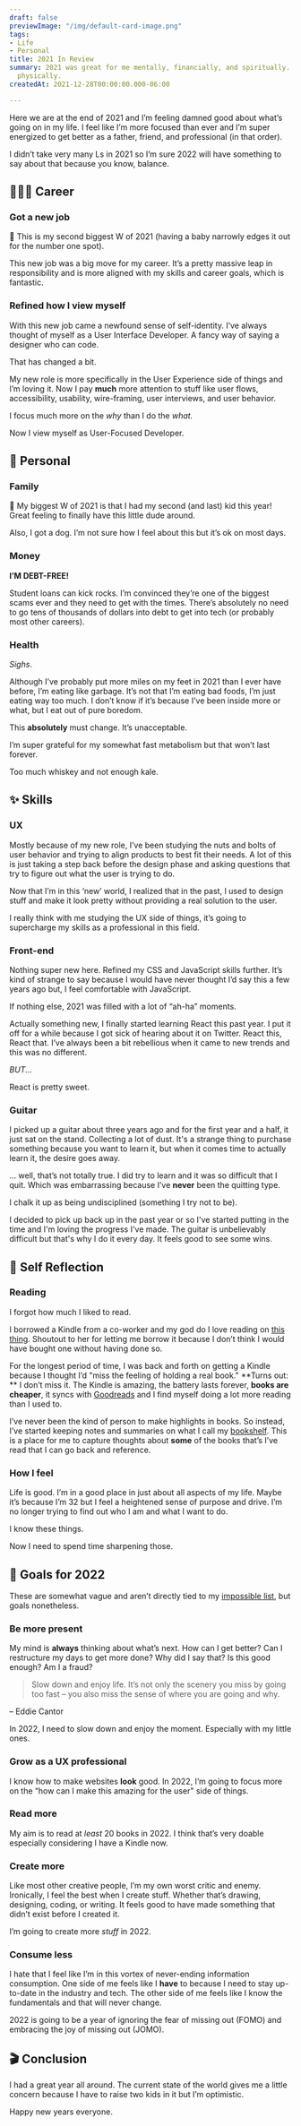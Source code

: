 ```yaml
---
draft: false
previewImage: "/img/default-card-image.png"
tags:
- Life
- Personal
title: 2021 In Review
summary: 2021 was great for me mentally, financially, and spiritually. Not so much
  physically.
createdAt: 2021-12-28T00:00:00.000-06:00

---
```

Here we are at the end of 2021 and I’m feeling damned good about what’s going on in my life. I feel like I’m more focused than ever and I’m super energized to get better as a father, friend, and professional (in that order).

<note>I didn’t take very many Ls in 2021 so I’m sure 2022 will have something to say about that because you know, balance.</note>

## 👨🏾‍💻 Career

### Got a new job

<aside>
<p>🥈 This is my second biggest W of 2021 (having a baby narrowly edges it out for the number one spot).
</p>
</aside>

This new job was a big move for my career. It’s a pretty massive leap in responsibility and is more aligned with my skills and career goals, which is fantastic.

### Refined how I view myself

With this new job came a newfound sense of self-identity. I’ve always thought of myself as a User Interface Developer. A fancy way of saying a designer who can code.

That has changed a bit.

My new role is more specifically in the User Experience side of things and I’m loving it. Now I pay **much** more attention to stuff like user flows, accessibility, usability, wire-framing, user interviews, and user behavior.

I focus much more on the _why_ than I do the _what._

Now I view myself as User-Focused Developer.

## 🐜 Personal

### Family

<aside>
<p>🥇 My biggest W of 2021 is that I had my second (and last) kid this year! Great feeling to finally have this little dude around.
</p>
</aside>

Also, I got a dog. I’m not sure how I feel about this but it’s ok on most days.

### Money

**I’M DEBT-FREE!**

Student loans can kick rocks. I’m convinced they’re one of the biggest scams ever and they need to get with the times. There’s absolutely no need to go tens of thousands of dollars into debt to get into tech (or probably most other careers).

### Health

_Sighs_.

Although I’ve probably put more miles on my feet in 2021 than I ever have before, I’m eating like garbage. It’s not that I’m eating bad foods, I’m just eating way too much. I don’t know if it’s because I’ve been inside more or what, but I eat out of pure boredom.

This **absolutely** must change. It’s unacceptable.

I’m super grateful for my somewhat fast metabolism but that won’t last forever.

Too much whiskey and not enough kale.

## ✨ Skills

### UX

Mostly because of my new role, I’ve been studying the nuts and bolts of user behavior and trying to align products to best fit their needs. A lot of this is just taking a step back before the design phase and asking questions that try to figure out what the user is trying to do.

Now that I’m in this ‘new’ world, I realized that in the past, I used to design stuff and make it look pretty without providing a real solution to the user.

I really think with me studying the UX side of things, it’s going to supercharge my skills as a professional in this field.

### Front-end

Nothing super new here. Refined my CSS and JavaScript skills further. It’s kind of strange to say because I would have never thought I’d say this a few years ago but, I feel comfortable with JavaScript.

If nothing else, 2021 was filled with a lot of “ah-ha” moments.

Actually something new, I finally started learning React this past year. I put it off for a while because I got sick of hearing about it on Twitter. React this, React that. I’ve always been a bit rebellious when it came to new trends and this was no different.

_BUT..._

React is pretty sweet.

### Guitar

I picked up a guitar about three years ago and for the first year and a half, it just sat on the stand. Collecting a lot of dust. It's a strange thing to purchase something because you want to learn it, but when it comes time to actually learn it, the desire goes away.

... well, that’s not totally true. I did try to learn and it was so difficult that I quit. Which was embarrassing because I’ve **never** been the quitting type.

I chalk it up as being undisciplined (something I try not to be).

I decided to pick up back up in the past year or so I've started putting in the time and I'm loving the progress I've made. The guitar is unbelievably difficult but that's why I do it every day. It feels good to see some wins.

## 🧞 Self Reflection

### Reading

I forgot how much I liked to read.

I borrowed a Kindle from a co-worker and my god do I love reading on [this thing](https://www.amazon.com/Introducing-kindle-paperwhite-Signature-Edition/dp/B08B495319/ref=sr_1_2?crid=39YT32V6M2LKO&keywords=paperwhite&qid=1640958969&sprefix=paperwhite%2Caps%2C235&sr=8-2). Shoutout to her for letting me borrow it because I don’t think I would have bought one without having done so.

For the longest period of time, I was back and forth on getting a Kindle because I thought I’d "miss the feeling of holding a real book." **Turns out: ** I don’t miss it. The Kindle is amazing, the battery lasts forever, **books are cheaper**, it syncs with [Goodreads](https://www.goodreads.com/user/show/143010468-traek-wells) and I find myself doing a lot more reading than I used to.

I’ve never been the kind of person to make highlights in books. So instead, I’ve started keeping notes and summaries on what I call my [bookshelf](https://traekwells.com/bookshelf). This is a place for me to capture thoughts about **some** of the books that’s I’ve read that I can go back and reference.

### How I feel

Life is good. I’m in a good place in just about all aspects of my life. Maybe it’s because I’m 32 but I feel a heightened sense of purpose and drive. I’m no longer trying to find out who I am and what I want to do.

I know these things.

Now I need to spend time sharpening those.

## 🎯 Goals for 2022

These are somewhat vague and aren’t directly tied to my [impossible list](https://traekwells.com/journal/impossible-list), but goals nonetheless.

### Be more present

My mind is **always** thinking about what’s next. How can I get better? Can I restructure my days to get more done? Why did I say that? Is this good enough? Am I a fraud?

> Slow down and enjoy life. It’s not only the scenery you miss by going too fast – you also miss the sense of where you are going and why.

– Eddie Cantor

In 2022, I need to slow down and enjoy the moment. Especially with my little ones.

### Grow as a UX professional

I know how to make websites **look** good. In 2022, I’m going to focus more on the “how can I make this amazing for the user" side of things.

### Read more

My aim is to read at _least_ 20 books in 2022. I think that’s very doable especially considering I have a Kindle now.

### Create more

Like most other creative people, I’m my own worst critic and enemy. Ironically, I feel the best when I create stuff. Whether that’s drawing, designing, coding, or writing. It feels good to have made something that didn’t exist before I created it.

I’m going to create more _stuff_ in 2022.

### Consume less

I hate that I feel like I’m in this vortex of never-ending information consumption. One side of me feels like I **have** to because I need to stay up-to-date in the industry and tech. The other side of me feels like I know the fundamentals and that will never change.

2022 is going to be a year of ignoring the fear of missing out (FOMO) and embracing the joy of missing out (JOMO).

## 🎬 Conclusion

I had a great year all around. The current state of the world gives me a little concern because I have to raise two kids in it but I’m optimistic.

Happy new years everyone.